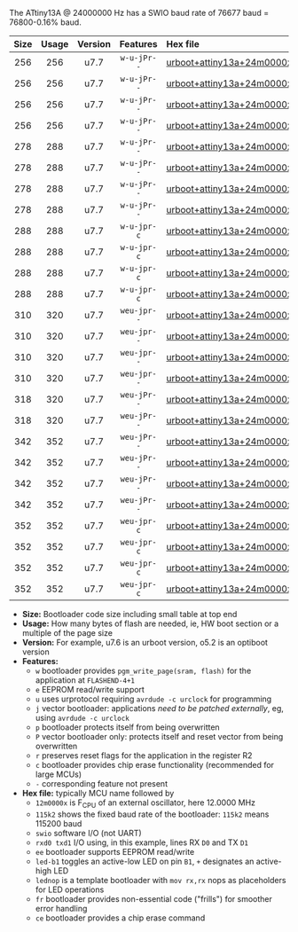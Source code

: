 The ATtiny13A @ 24000000 Hz has a SWIO baud rate of 76677 baud = 76800-0.16% baud.

|Size|Usage|Version|Features|Hex file|
|:-:|:-:|:-:|:-:|:--|
|256|256|u7.7|`w-u-jPr--`|[urboot+attiny13a+24m0000x+++76k8_swio_rxb0_txb1_led+b2.hex](https://raw.githubusercontent.com/stefanrueger/urboot.hex/main/mcus/attiny13a/external_oscillator/fcpu+24m0000_Hz/br+++76k8_bps/urboot+attiny13a+24m0000x+++76k8_swio_rxb0_txb1_led+b2.hex)|
|256|256|u7.7|`w-u-jPr--`|[urboot+attiny13a+24m0000x+++76k8_swio_rxb0_txb1_lednop.hex](https://raw.githubusercontent.com/stefanrueger/urboot.hex/main/mcus/attiny13a/external_oscillator/fcpu+24m0000_Hz/br+++76k8_bps/urboot+attiny13a+24m0000x+++76k8_swio_rxb0_txb1_lednop.hex)|
|256|256|u7.7|`w-u-jPr--`|[urboot+attiny13a+24m0000x+++76k8_swio_rxb1_txb0_led+b2.hex](https://raw.githubusercontent.com/stefanrueger/urboot.hex/main/mcus/attiny13a/external_oscillator/fcpu+24m0000_Hz/br+++76k8_bps/urboot+attiny13a+24m0000x+++76k8_swio_rxb1_txb0_led+b2.hex)|
|256|256|u7.7|`w-u-jPr--`|[urboot+attiny13a+24m0000x+++76k8_swio_rxb1_txb0_lednop.hex](https://raw.githubusercontent.com/stefanrueger/urboot.hex/main/mcus/attiny13a/external_oscillator/fcpu+24m0000_Hz/br+++76k8_bps/urboot+attiny13a+24m0000x+++76k8_swio_rxb1_txb0_lednop.hex)|
|278|288|u7.7|`w-u-jPr--`|[urboot+attiny13a+24m0000x+++76k8_swio_rxb0_txb1_led+b2_fr.hex](https://raw.githubusercontent.com/stefanrueger/urboot.hex/main/mcus/attiny13a/external_oscillator/fcpu+24m0000_Hz/br+++76k8_bps/urboot+attiny13a+24m0000x+++76k8_swio_rxb0_txb1_led+b2_fr.hex)|
|278|288|u7.7|`w-u-jPr--`|[urboot+attiny13a+24m0000x+++76k8_swio_rxb0_txb1_lednop_fr.hex](https://raw.githubusercontent.com/stefanrueger/urboot.hex/main/mcus/attiny13a/external_oscillator/fcpu+24m0000_Hz/br+++76k8_bps/urboot+attiny13a+24m0000x+++76k8_swio_rxb0_txb1_lednop_fr.hex)|
|278|288|u7.7|`w-u-jPr--`|[urboot+attiny13a+24m0000x+++76k8_swio_rxb1_txb0_led+b2_fr.hex](https://raw.githubusercontent.com/stefanrueger/urboot.hex/main/mcus/attiny13a/external_oscillator/fcpu+24m0000_Hz/br+++76k8_bps/urboot+attiny13a+24m0000x+++76k8_swio_rxb1_txb0_led+b2_fr.hex)|
|278|288|u7.7|`w-u-jPr--`|[urboot+attiny13a+24m0000x+++76k8_swio_rxb1_txb0_lednop_fr.hex](https://raw.githubusercontent.com/stefanrueger/urboot.hex/main/mcus/attiny13a/external_oscillator/fcpu+24m0000_Hz/br+++76k8_bps/urboot+attiny13a+24m0000x+++76k8_swio_rxb1_txb0_lednop_fr.hex)|
|288|288|u7.7|`w-u-jpr-c`|[urboot+attiny13a+24m0000x+++76k8_swio_rxb0_txb1_led+b2_fr_ce.hex](https://raw.githubusercontent.com/stefanrueger/urboot.hex/main/mcus/attiny13a/external_oscillator/fcpu+24m0000_Hz/br+++76k8_bps/urboot+attiny13a+24m0000x+++76k8_swio_rxb0_txb1_led+b2_fr_ce.hex)|
|288|288|u7.7|`w-u-jpr-c`|[urboot+attiny13a+24m0000x+++76k8_swio_rxb0_txb1_lednop_fr_ce.hex](https://raw.githubusercontent.com/stefanrueger/urboot.hex/main/mcus/attiny13a/external_oscillator/fcpu+24m0000_Hz/br+++76k8_bps/urboot+attiny13a+24m0000x+++76k8_swio_rxb0_txb1_lednop_fr_ce.hex)|
|288|288|u7.7|`w-u-jpr-c`|[urboot+attiny13a+24m0000x+++76k8_swio_rxb1_txb0_led+b2_fr_ce.hex](https://raw.githubusercontent.com/stefanrueger/urboot.hex/main/mcus/attiny13a/external_oscillator/fcpu+24m0000_Hz/br+++76k8_bps/urboot+attiny13a+24m0000x+++76k8_swio_rxb1_txb0_led+b2_fr_ce.hex)|
|288|288|u7.7|`w-u-jpr-c`|[urboot+attiny13a+24m0000x+++76k8_swio_rxb1_txb0_lednop_fr_ce.hex](https://raw.githubusercontent.com/stefanrueger/urboot.hex/main/mcus/attiny13a/external_oscillator/fcpu+24m0000_Hz/br+++76k8_bps/urboot+attiny13a+24m0000x+++76k8_swio_rxb1_txb0_lednop_fr_ce.hex)|
|310|320|u7.7|`weu-jpr--`|[urboot+attiny13a+24m0000x+++76k8_swio_rxb0_txb1_ee_led+b2.hex](https://raw.githubusercontent.com/stefanrueger/urboot.hex/main/mcus/attiny13a/external_oscillator/fcpu+24m0000_Hz/br+++76k8_bps/urboot+attiny13a+24m0000x+++76k8_swio_rxb0_txb1_ee_led+b2.hex)|
|310|320|u7.7|`weu-jpr--`|[urboot+attiny13a+24m0000x+++76k8_swio_rxb0_txb1_ee_lednop.hex](https://raw.githubusercontent.com/stefanrueger/urboot.hex/main/mcus/attiny13a/external_oscillator/fcpu+24m0000_Hz/br+++76k8_bps/urboot+attiny13a+24m0000x+++76k8_swio_rxb0_txb1_ee_lednop.hex)|
|310|320|u7.7|`weu-jpr--`|[urboot+attiny13a+24m0000x+++76k8_swio_rxb1_txb0_ee_led+b2.hex](https://raw.githubusercontent.com/stefanrueger/urboot.hex/main/mcus/attiny13a/external_oscillator/fcpu+24m0000_Hz/br+++76k8_bps/urboot+attiny13a+24m0000x+++76k8_swio_rxb1_txb0_ee_led+b2.hex)|
|310|320|u7.7|`weu-jpr--`|[urboot+attiny13a+24m0000x+++76k8_swio_rxb1_txb0_ee_lednop.hex](https://raw.githubusercontent.com/stefanrueger/urboot.hex/main/mcus/attiny13a/external_oscillator/fcpu+24m0000_Hz/br+++76k8_bps/urboot+attiny13a+24m0000x+++76k8_swio_rxb1_txb0_ee_lednop.hex)|
|318|320|u7.7|`weu-jPr--`|[urboot+attiny13a+24m0000x+++76k8_swio_rxb0_txb1_ee.hex](https://raw.githubusercontent.com/stefanrueger/urboot.hex/main/mcus/attiny13a/external_oscillator/fcpu+24m0000_Hz/br+++76k8_bps/urboot+attiny13a+24m0000x+++76k8_swio_rxb0_txb1_ee.hex)|
|318|320|u7.7|`weu-jPr--`|[urboot+attiny13a+24m0000x+++76k8_swio_rxb1_txb0_ee.hex](https://raw.githubusercontent.com/stefanrueger/urboot.hex/main/mcus/attiny13a/external_oscillator/fcpu+24m0000_Hz/br+++76k8_bps/urboot+attiny13a+24m0000x+++76k8_swio_rxb1_txb0_ee.hex)|
|342|352|u7.7|`weu-jPr--`|[urboot+attiny13a+24m0000x+++76k8_swio_rxb0_txb1_ee_led+b2_fr.hex](https://raw.githubusercontent.com/stefanrueger/urboot.hex/main/mcus/attiny13a/external_oscillator/fcpu+24m0000_Hz/br+++76k8_bps/urboot+attiny13a+24m0000x+++76k8_swio_rxb0_txb1_ee_led+b2_fr.hex)|
|342|352|u7.7|`weu-jPr--`|[urboot+attiny13a+24m0000x+++76k8_swio_rxb0_txb1_ee_lednop_fr.hex](https://raw.githubusercontent.com/stefanrueger/urboot.hex/main/mcus/attiny13a/external_oscillator/fcpu+24m0000_Hz/br+++76k8_bps/urboot+attiny13a+24m0000x+++76k8_swio_rxb0_txb1_ee_lednop_fr.hex)|
|342|352|u7.7|`weu-jPr--`|[urboot+attiny13a+24m0000x+++76k8_swio_rxb1_txb0_ee_led+b2_fr.hex](https://raw.githubusercontent.com/stefanrueger/urboot.hex/main/mcus/attiny13a/external_oscillator/fcpu+24m0000_Hz/br+++76k8_bps/urboot+attiny13a+24m0000x+++76k8_swio_rxb1_txb0_ee_led+b2_fr.hex)|
|342|352|u7.7|`weu-jPr--`|[urboot+attiny13a+24m0000x+++76k8_swio_rxb1_txb0_ee_lednop_fr.hex](https://raw.githubusercontent.com/stefanrueger/urboot.hex/main/mcus/attiny13a/external_oscillator/fcpu+24m0000_Hz/br+++76k8_bps/urboot+attiny13a+24m0000x+++76k8_swio_rxb1_txb0_ee_lednop_fr.hex)|
|352|352|u7.7|`weu-jpr-c`|[urboot+attiny13a+24m0000x+++76k8_swio_rxb0_txb1_ee_led+b2_fr_ce.hex](https://raw.githubusercontent.com/stefanrueger/urboot.hex/main/mcus/attiny13a/external_oscillator/fcpu+24m0000_Hz/br+++76k8_bps/urboot+attiny13a+24m0000x+++76k8_swio_rxb0_txb1_ee_led+b2_fr_ce.hex)|
|352|352|u7.7|`weu-jpr-c`|[urboot+attiny13a+24m0000x+++76k8_swio_rxb0_txb1_ee_lednop_fr_ce.hex](https://raw.githubusercontent.com/stefanrueger/urboot.hex/main/mcus/attiny13a/external_oscillator/fcpu+24m0000_Hz/br+++76k8_bps/urboot+attiny13a+24m0000x+++76k8_swio_rxb0_txb1_ee_lednop_fr_ce.hex)|
|352|352|u7.7|`weu-jpr-c`|[urboot+attiny13a+24m0000x+++76k8_swio_rxb1_txb0_ee_led+b2_fr_ce.hex](https://raw.githubusercontent.com/stefanrueger/urboot.hex/main/mcus/attiny13a/external_oscillator/fcpu+24m0000_Hz/br+++76k8_bps/urboot+attiny13a+24m0000x+++76k8_swio_rxb1_txb0_ee_led+b2_fr_ce.hex)|
|352|352|u7.7|`weu-jpr-c`|[urboot+attiny13a+24m0000x+++76k8_swio_rxb1_txb0_ee_lednop_fr_ce.hex](https://raw.githubusercontent.com/stefanrueger/urboot.hex/main/mcus/attiny13a/external_oscillator/fcpu+24m0000_Hz/br+++76k8_bps/urboot+attiny13a+24m0000x+++76k8_swio_rxb1_txb0_ee_lednop_fr_ce.hex)|

- **Size:** Bootloader code size including small table at top end
- **Usage:** How many bytes of flash are needed, ie, HW boot section or a multiple of the page size
- **Version:** For example, u7.6 is an urboot version, o5.2 is an optiboot version
- **Features:**
  + `w` bootloader provides `pgm_write_page(sram, flash)` for the application at `FLASHEND-4+1`
  + `e` EEPROM read/write support
  + `u` uses urprotocol requiring `avrdude -c urclock` for programming
  + `j` vector bootloader: applications *need to be patched externally*, eg, using `avrdude -c urclock`
  + `p` bootloader protects itself from being overwritten
  + `P` vector bootloader only: protects itself and reset vector from being overwritten
  + `r` preserves reset flags for the application in the register R2
  + `c` bootloader provides chip erase functionality (recommended for large MCUs)
  + `-` corresponding feature not present
- **Hex file:** typically MCU name followed by
  + `12m0000x` is F<sub>CPU</sub> of an external oscillator, here 12.0000 MHz
  + `115k2` shows the fixed baud rate of the bootloader: `115k2` means 115200 baud
  + `swio` software I/O (not UART)
  + `rxd0 txd1` I/O using, in this example, lines RX `D0` and TX `D1`
  + `ee` bootloader supports EEPROM read/write
  + `led-b1` toggles an active-low LED on pin `B1`, `+` designates an active-high LED
  + `lednop` is a template bootloader with `mov rx,rx` nops as placeholders for LED operations
  + `fr` bootloader provides non-essential code ("frills") for smoother error handling
  + `ce` bootloader provides a chip erase command
